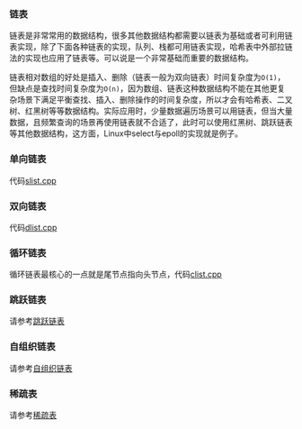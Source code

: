 ### 链表
链表是非常常用的数据结构，很多其他数据结构都需要以链表为基础或者可利用链表实现，除了下面各种链表的实现，队列、栈都可用链表实现，哈希表中外部拉链法的实现也应用了链表等。可以说是一个非常基础而重要的数据结构。

链表相对数组的好处是插入、删除（链表一般为双向链表）时间复杂度为`O(1)`，但缺点是查找时间复杂度为`O(n)`，因为数组、链表这种数据结构不能在其他更复杂场景下满足平衡查找、插入、删除操作的时间复杂度，所以才会有哈希表、二叉树、红黑树等等数据结构。实际应用时，少量数据遍历场景可以用链表，但当大量数据，且频繁查询的场景再使用链表就不合适了，此时可以使用红黑树、跳跃链表等其他数据结构，这方面，Linux中select与epoll的实现就是例子。


### 单向链表
代码[slist.cpp](./slist.cpp)

### 双向链表
代码[dlist.cpp](./dlist.cpp)

### 循环链表
循环链表最核心的一点就是尾节点指向头节点，代码[clist.cpp](./clist.cpp)

### 跳跃链表
请参考[跳跃链表](./跳跃链表.md)

### 自组织链表
请参考[自组织链表](./自组织链表.md) 

### 稀疏表
请参考[稀疏表](./稀疏表.md)